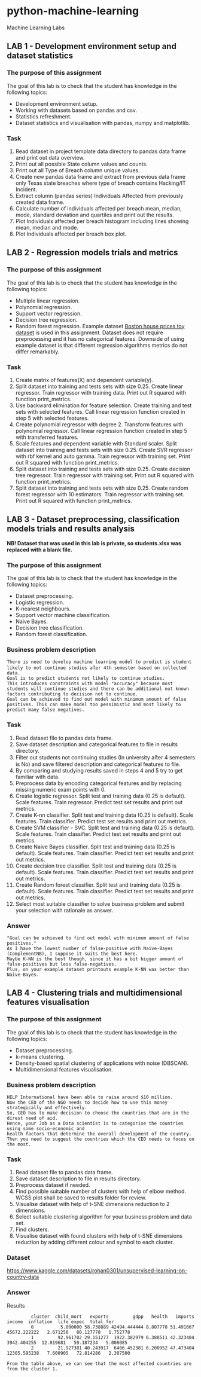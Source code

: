 # python-machine-learning
Machine Learning Labs

## LAB 1 - Development environment setup and dataset statistics
### The purpose of this assignment
The goal of this lab is to check that the student has knowledge in the following topics:
* Development environment setup.
* Working with datasets based on pandas and csv.
* Statistics refreshment.
* Dataset statistics and visualisation with pandas, numpy and matplotlib.

### Task
1. Read dataset in project template data directory to pandas data frame and print out data overview.
2. Print out all possible State column values and counts.
3. Print out all Type of Breach column unique values.
4. Create new pandas data frame and extract from previous data frame only Texas state breaches where type of breach contains Hacking/IT Incident.
5. Extract column (pandas series) Individuals Affected from previously created data frame.
6. Calculate number of individuals affected per breach mean, median, mode, standard deviation and quartiles and print out the results.
7. Plot Individuals affected per breach histogram including lines showing mean, median and mode.
8. Plot Individuals affected per breach box plot.

## LAB 2 - Regression models trials and metrics
### The purpose of this assignment
The goal of this lab is to check that the student has knowledge in the following topics:
* Multiple linear regression.
* Polynomial regression.
* Support vector regression.
* Decision tree regression.
* Random forest regression.
Example dataset [Boston house prices toy dataset](https://scikit-learn.org/stable/datasets/toy_dataset.html) is used in this assignment. Dataset does not require preprocessing and it has no categorical features. Downside of using example dataset is that different regression algorithms metrics do not differ remarkably.

### Task
1. Create matrix of features(X) and dependent variable(y).
2. Split dataset into training and tests sets with size 0.25. Create linear regressor. Train regressor with training data. Print out R squared with function print_metrics.
3. Use backward elimination for feature selection. Create training and test sets with selected features. Call linear regression function created in step 5 with selected features.
4. Create polynomial regressor with degree 2. Transform features with polynomial regressor. Call linear regression function created in step 5 with transferred features.
5. Scale features and dependent variable with Standard scaler. Split dataset into training and tests sets with size 0.25. Create SVR regressor with rbf kernel and auto gamma. Train regressor with training set. Print out R squared with function print_metrics.
6. Split dataset into training and tests sets with size 0.25. Create decision tree regressor. Train regressor with training set. Print out R squared with function print_metrics.
7. Split dataset into training and tests sets with size 0.25. Create random forest regressor with 10 estimators. Train regressor with training set. Print out R squared with function print_metrics.

## LAB 3 - Dataset preprocessing, classification models trials and results analysis
**NB! Dataset that was used in this lab is private, so students.xlsx was replaced with a blank file.**
### The purpose of this assignment
The goal of this lab is to check that the student has knowledge in the following topics:
* Dataset preprocessing.
* Logistic regression.
* K-nearest neighbours.
* Support vector machine classification.
* Naive Bayes.
* Decision tree classification.
* Random forest classification.

### Business problem description
```
There is need to develop machine learning model to predict is student likely to not continue studies aﬅer 4th semester based on collected data.
Goal is to predict students not likely to continue studies. 
This introduces constraints with model "accuracy" because most students will continue studies and there can be additional not known factors contributing to decision not to continue. 
Goal can be achieved to find out model with minimum amount of false positives. This can make model too pessimistic and most likely to predict many false negatives.
```

### Task
1. Read dataset file to pandas data frame.
2. Save dataset description and categorical features to file in results directory.
3. Filter out students not continuing studies (In university aﬅer 4 semesters is No) and save filtered description and categorical features to file.
4. By comparing and studying results saved in steps 4 and 5 try to get familiar with data.
5. Preprocess data by encoding categorical features and by replacing missing numeric exam points with 0.
6. Create logistic regressor. Split test and training data (0.25 is default). Scale features. Train regressor. Predict test set results and print out metrics.
7. Create K-nn classifier. Split test and training data (0.25 is default). Scale features. Train classifier. Predict test set results and print out metrics.
8. Create SVM classifier - SVC. Split test and training data (0.25 is default). Scale features. Train classifier. Predict test set results and print out metrics.
9. Create Naive Bayes classifier. Split test and training data (0.25 is default). Scale features. Train classifier. Predict test set results and print out metrics.
10. Create decision tree classifier. Split test and training data (0.25 is default). Scale features. Train classifier. Predict test set results and print out metrics.
11. Create Random forest classifier. Split test and training data (0.25 is default). Scale features. Train classifier. Predict test set results and print out metrics.
12. Select most suitable classifier to solve business problem and submit your selection with rationale as answer.

### Answer
```
"Goal can be achieved to find out model with minimum amount of false positives."
As I have the lowest number of false-positive with Naive-Bayes (ComplementNB), I suppose it suits the best here.
Maybe K-NN is the best though, since it has a bit bigger amount of false-positives but less false-negatives. 
Plus, on your example dataset printouts example K-NN was better than Naive-Bayes.
```

## LAB 4 - Clustering trials and multidimensional features visualisation
### The purpose of this assignment
The goal of this lab is to check that the student has knowledge in the following topics:
* Dataset preprocessing.
* k-means clustering.
* Density-based spatial clustering of applications with noise (DBSCAN).
* Multidimensional features visualisation.

### Business problem description
```
HELP International have been able to raise around $10 million. 
Now the CEO of the NGO needs to decide how to use this money strategically and effectively. 
So, CEO has to make decision to choose the countries that are in the direst need of aid. 
Hence, your Job as a Data scientist is to categorise the countries using some socio-economic and 
health factors that determine the overall development of the country. 
Then you need to suggest the countries which the CEO needs to focus on the most.
```

### Task
1. Read dataset file to pandas data frame.
2. Save dataset description to file in results directory.
3. Preprocess dataset if needed.
4. Find possible suitable number of clusters with help of elbow method. WCSS plot shall be saved to results folder for review.
5. Visualise dataset with help of t-SNE dimensions reduction to 2 dimensions.
6. Select suitable clustering algorithm for your business problem and data set.
7. Find clusters.
8. Visualise dataset with found clusters with help of t-SNE dimensions reduction by adding different colour and symbol to each cluster.

### Dataset
https://www.kaggle.com/datasets/rohan0301/unsupervised-learning-on-country-data

### Answer
Results
```
         cluster  child_mort   exports         gdpp   health   imports       income  inflation  life_expec  total_fer 
         0          5.000000 58.738889 42494.444444 8.807778 51.491667 45672.222222   2.671250   80.127778   1.752778
         1         92.961702 29.151277  1922.382979 6.388511 42.323404  3942.404255  12.019681   59.187234   5.008085
         2         21.927381 40.243917  6486.452381 6.200952 47.473404 12305.595238   7.600905   72.814286   2.307500

From the table above, we can see that the most affected countries are from the cluster 1.
```